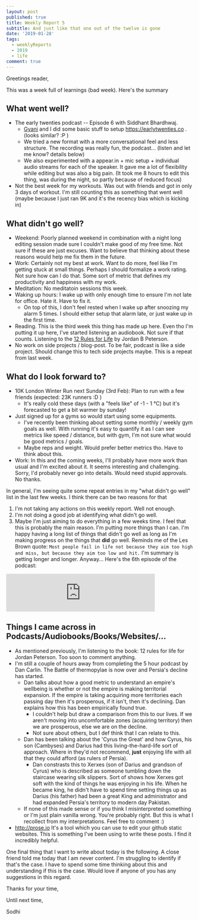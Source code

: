 ```yaml
---
layout: post
published: true
title: Weekly Report 5
subtitle: And just like that one out of the twelve is gone
date: '2019-01-28'
tags:
  - weeklyReports
  - 2019
  - life
comment: true
---
```

Greetings reader,

This was a week full of learnings (bad week). Here's the summary

## What went well?
* The early twenties podcast -- Episode 6 with Siddhant Bhardhwaj.
	* [Gyani](https://gyani.net) and I did some basic stuff to setup https://earlytwenties.co . (looks similar? :P )
	* We tried a new format with a more conversational feel and less structure. The recording was really fun, the podcast... (listen and let me know? details below)
    * We also experimented with a appear.in + mic setup + individual audio streams for each of the speaker. It gave me a lot of flexibility while editing but was also a big pain. (It took me 8 hours to edit this thing, was during the night, so partly because of reduced focus)
* Not the best week for my workouts. Was out with friends and got in only 3 days of workout. I'm still counting this as 
something that went well (maybe because I just ran 9K and it's the recency bias which is kicking in)

## What didn't go well?
* Weekend: Poorly planned weekend in combination with a night long editing session made sure I couldn't make good of my free time. Not sure if these are just excuses. Want to believe that thinking about these reasons would help me fix them in the future.
* Work: Certainly not my best at work. Want to do more, feel like I'm getting stuck at small things. Perhaps I should formalize a work rating. Not sure how can I do that. Some sort of metric that defines my productivity and happiness with my work.
* Meditation: No meditatoin sessions this week.
* Waking up hours: I wake up with only enough time to ensure I'm not late for office. Hate it. Have to fix it. 
	* On top of this, I don't feel rested when I wake up after snoozing my alarm 5 times. I should either setup that alarm late, or just wake up in the first time.
* Reading. This is the third week this thing has made up here. Even tho I'm putting it up here, I've started listening an audiobook. Not sure if that counts. Listening to the [12 Rules for Life](https://www.amazon.co.uk/12-Rules-Life-Antidote-Chaos-ebook/dp/B078C6C7QS) by Jordan B Peterson.
* No work on side projects / blog-post. To be fair, podcast is like a side project. Should change this to tech side projects maybe. This is a repeat from last week. 

## What do I look forward to?
* 10K London Winter Run next Sunday (3rd Feb): Plan to run with a few friends (expected: 23K runners :D )
	* It's really cold these days (with a "feels like" of -1 - 1 °C) but it's forecasted to get a bit warmer by sunday!
* Just signed up for a gyms so would start using some equipments.
	* I've recently been thinking about setting some monthly / weekly gym goals as well. With running it's easy to quantify it as I can see metrics like speed / distance, but with gym, I'm not sure what would be good metrics / goals. 
    * Maybe reps and weight. Would prefer better metrics tho. Have to think about this.
* Work: In this and the coming weeks, I'll probably have more work than usual and I'm excited about it. It seems interesting and challenging. Sorry, I'd probably never go into details. Would need stupid approvals. No thanks.


In general, I'm seeing quite some repeat entries in my "what didn't go well" list in the last few weeks. I think there can be two reasons for that

1. I'm not taking any actions on this weekly report. Well not enough.
2. I'm not doing a good job at identifying what didn't go well.
3. Maybe I'm just aiming to do everything in a few weeks time. I feel that this is probably the main reason. I'm putting more things than I can. I'm happy having a long list of things that didn't go well as long as I'm making progress on the things that **did** go well. Reminds me of the Les Brown quote: 
``
Most people fail in life not because they aim too high and miss, but because they aim too low and hit.
``
I'm summary is getting longer and longer. Anyway...
Here's the 6th episode of the podcast:

<iframe src="https://anchor.fm/earlytwenties/embed" height="102px" width="400px" frameborder="0" scrolling="no"></iframe>


## Things I came across in Podcasts/Audiobooks/Books/Websites/...
* As mentioned previously, I'm listening to the book: 12 rules for life for Jordan Peterson. Too soon to comment anything.
* I'm still a couple of hours away from completing the 5 hour podcast by Dan Carlin. The Battle of thermopylae is now over and Persia's decline has started.
	* Dan talks about how a good metric to understand an empire's wellbeing is whether or not the empire is making territorial expansion. If the empire is taking acquiring more territories each passing day then it's prosperous, if it isn't, then it's declining. Dan explains how this has been empirically found true.
      * I couldn't help but draw a comparison from this to our lives. If we aren't moving into uncomfortable zones (acquiring territory) then we are prosperous, else we are on the decline.
      * Not sure about others, but I def think that I can relate to this.
    * Dan has been talking about the 'Cyrus the Great' and how Cyrus, his son (Cambyses) and Darius had this living-the-hard-life sort of approach. Where in they'd not recommend, **just** enjoying life with all that they could afford (as rulers of Persia).
    	* Dan constrasts this to Xerxes (son of Darius and grandson of Cyrus) who is described as someone tumbling down the staircase wearing silk slippers. Sort of shows how Xerxes got soft with the kind of things he was enjoying in his life. When he became king, he didn't have to spend time setting things up as Darius (his father) had been a great King and administrator and had expanded Persia's territory to modern day Pakistan.
    * If none of this made sense or if you think I misinterpreted something or I'm just plain vanilla wrong. You're probably right. But this is what I recollect from my interpretations. Feel free to comment :)
* http://prose.io It's a tool which you can use to edit your github static websites. This is something I've been using to write these posts. I find it incredibly helpful.

One final thing that I want to write about today is the following. A close friend told me today that I am never content. I'm struggling to identify if that's the case. I have to spend some time thinking about this and understanding if this is the case. Would love if anyone of you has any suggestions in this regard.

Thanks for your time,

Until next time,

Sodhi







